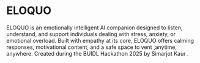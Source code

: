 # ELOQUO
ELOQUO is an emotionally intelligent AI companion designed to listen, understand, and support individuals dealing with stress, anxiety, or emotional overload. Built with empathy at its core, ELOQUO offers calming responses, motivational content, and a safe space to vent ,anytime, anywhere.  Created during the BUIDL Hackathon 2025 by Simarjot Kaur .

